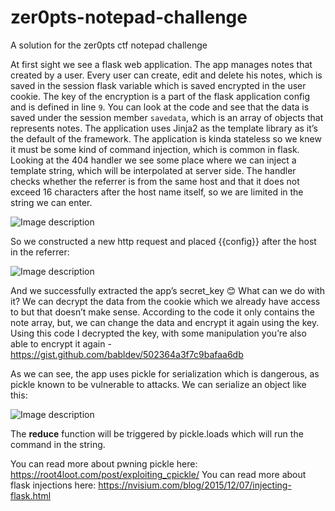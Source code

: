 # zer0pts-notepad-challenge
A solution for the zer0pts ctf notepad challenge

At first sight we see a flask web application.
The app manages notes that created by a user. Every user can create, edit and delete his notes, which is saved in the session flask variable which is saved encrypted in the user cookie. 
The key of the encryption is a part of the flask application config and is defined in line `9`.
You can look at the code and see that the data is saved under the session member `savedata`, which is an array of objects that represents notes.
The application uses Jinja2 as the template library as it’s the default of the framework. 
The application is kinda stateless so we knew it must be some kind of command injection, which is common in flask.
Looking at the 404 handler we see some place where we can inject a template string, which will be interpolated at server side. The handler checks whether the referrer is from the same host and that it does not exceed 16 characters after the host name itself, so we are limited in the string we can enter.

![Image description](https://i.imgur.com/NxsyZmN.png)

So we constructed a new http request and placed {{config}} after the host in the referrer:

![Image description](https://i.imgur.com/FZuKqHK.png)

And we successfully extracted the app’s secret_key 😊
What can we do with it? We can decrypt the data from the cookie which we already have access to but that doesn’t make sense. According to the code it only contains the note array, but, we can change the data and encrypt it again using the key.
Using this code I decrypted the key, with some manipulation you’re also able to encrypt it again - https://gist.github.com/babldev/502364a3f7c9bafaa6db

As we can see, the app uses pickle for serialization which is dangerous, as pickle known to be vulnerable to attacks.
We can serialize an object like this:

![Image description](https://i.imgur.com/2JrLcVd.png)

The __reduce__ function will be triggered by pickle.loads which will run the command in the string.


You can read more about pwning pickle here: https://root4loot.com/post/exploiting_cpickle/
You can read more about flask injections here: https://nvisium.com/blog/2015/12/07/injecting-flask.html

